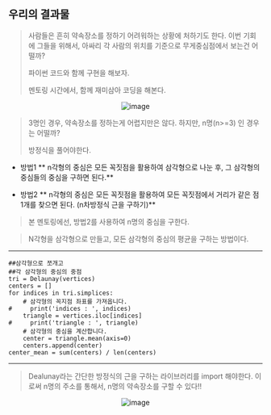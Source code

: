 ## 우리의 결과물

> 사람들은 흔히 약속장소를 정하기 어려워하는 상황에 처하기도 한다.
> 이번 기회에 그들을 위해서, 아싸리 각 사람의 위치를 기준으로 무게중심점에서 보는건 어떨까?
> 
> 파이썬 코드와 함께 구현을 해보자. 
> 
> 멘토링 시간에서, 함께 재미삼아 코딩을 해본다. 
<div align="center">

![image](https://github.com/JihoonPark99/NLP_study/assets/108673913/2868c13b-5598-469f-9c65-593a9a87d4d1)
  
 </div>
 
> 3명인 경우, 약속장소를 정하는게 어렵지만은 않다.
> 하지만, n명(n>=3) 인 경우는 어떨까?
>
> 방정식을 풀어야한다.  
- 방법1  ** n각형의 중심은 모든 꼭짓점을 활용하여 삼각형으로 나눈 후, 그 삼각형의 중심들의 중심을 구하면 된다.**

- 방법2  ** n각형의 중심은 모든 꼭짓점을 활용하여 모든 꼭짓점에서 거리가 같은 점 1개를 찾으면 된다. (n차방정식 근을 구하기)**

> 본 멘토링에선, 방법2를 사용하여 n명의 중심을 구한다.


> N각형을 삼각형으로 만들고, 모든 삼각형의 중심의 평균을 구하는 방법이다. 

----
    ##삼각형으로 쪼개고
    ##각 삼각형의 중심의 중점
    tri = Delaunay(vertices)
    centers = []
    for indices in tri.simplices:
        # 삼각형의 꼭지점 좌표를 가져옵니다.
    #     print('indices : ', indices)
        triangle = vertices.iloc[indices]
    #     print('triangle : ', triangle)
        # 삼각형의 중심을 계산합니다.
        center = triangle.mean(axis=0)
        centers.append(center)
    center_mean = sum(centers) / len(centers)
---- 
> Dealunay라는 간단한 방정식의 근을 구하는 라이브러리를 import 해야한다.
> 이로써 n명의 주소를 통해서, n명의 약속장소를 구할 수 있다!!
 
 
 <div align="center">

![image](https://github.com/JihoonPark99/Detecting_Abnormal_Sound/assets/108673913/fbe5367c-c195-4e30-8061-4b0dd86dcf11)  
 </div>
 
 
  
  
  
